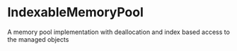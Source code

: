 IndexableMemoryPool
===================

A memory pool implementation with deallocation and index based access to the managed objects
